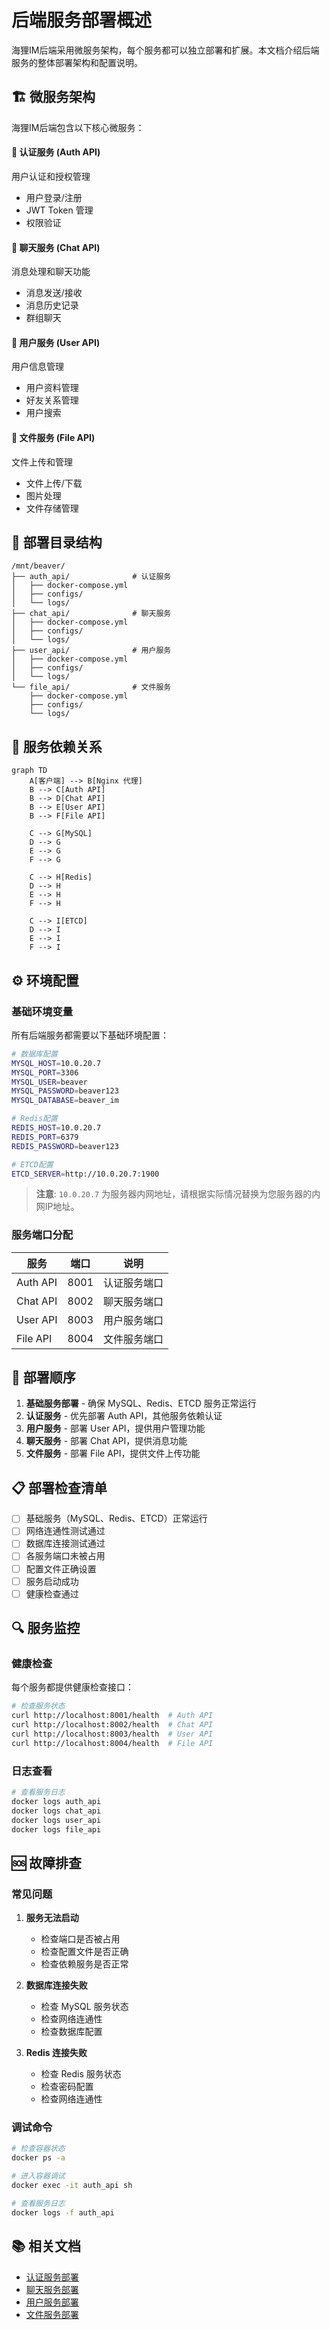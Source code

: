 # 后端服务部署概述

海狸IM后端采用微服务架构，每个服务都可以独立部署和扩展。本文档介绍后端服务的整体部署架构和配置说明。

## 🏗️ 微服务架构

海狸IM后端包含以下核心微服务：

<div class="beaver-grid cols-2">
  <div class="beaver-card primary">
    <h4>🔐 认证服务 (Auth API)</h4>
    <p>用户认证和授权管理</p>
    <ul>
      <li>用户登录/注册</li>
      <li>JWT Token 管理</li>
      <li>权限验证</li>
    </ul>
  </div>

  <div class="beaver-card secondary">
    <h4>💬 聊天服务 (Chat API)</h4>
    <p>消息处理和聊天功能</p>
    <ul>
      <li>消息发送/接收</li>
      <li>消息历史记录</li>
      <li>群组聊天</li>
    </ul>
  </div>

  <div class="beaver-card primary">
    <h4>👤 用户服务 (User API)</h4>
    <p>用户信息管理</p>
    <ul>
      <li>用户资料管理</li>
      <li>好友关系管理</li>
      <li>用户搜索</li>
    </ul>
  </div>

  <div class="beaver-card secondary">
    <h4>📁 文件服务 (File API)</h4>
    <p>文件上传和管理</p>
    <ul>
      <li>文件上传/下载</li>
      <li>图片处理</li>
      <li>文件存储管理</li>
    </ul>
  </div>
</div>

## 📁 部署目录结构

```
/mnt/beaver/
├── auth_api/              # 认证服务
│   ├── docker-compose.yml
│   ├── configs/
│   └── logs/
├── chat_api/              # 聊天服务
│   ├── docker-compose.yml
│   ├── configs/
│   └── logs/
├── user_api/              # 用户服务
│   ├── docker-compose.yml
│   ├── configs/
│   └── logs/
└── file_api/              # 文件服务
    ├── docker-compose.yml
    ├── configs/
    └── logs/
```

## 🔧 服务依赖关系

```mermaid
graph TD
    A[客户端] --> B[Nginx 代理]
    B --> C[Auth API]
    B --> D[Chat API]
    B --> E[User API]
    B --> F[File API]
    
    C --> G[MySQL]
    D --> G
    E --> G
    F --> G
    
    C --> H[Redis]
    D --> H
    E --> H
    F --> H
    
    C --> I[ETCD]
    D --> I
    E --> I
    F --> I
```

## ⚙️ 环境配置

### 基础环境变量

所有后端服务都需要以下基础环境配置：

```bash
# 数据库配置
MYSQL_HOST=10.0.20.7
MYSQL_PORT=3306
MYSQL_USER=beaver
MYSQL_PASSWORD=beaver123
MYSQL_DATABASE=beaver_im

# Redis配置
REDIS_HOST=10.0.20.7
REDIS_PORT=6379
REDIS_PASSWORD=beaver123

# ETCD配置
ETCD_SERVER=http://10.0.20.7:1900
```

> **注意**: `10.0.20.7` 为服务器内网地址，请根据实际情况替换为您服务器的内网IP地址。

### 服务端口分配

| 服务 | 端口 | 说明 |
|------|------|------|
| Auth API | 8001 | 认证服务端口 |
| Chat API | 8002 | 聊天服务端口 |
| User API | 8003 | 用户服务端口 |
| File API | 8004 | 文件服务端口 |

## 🚀 部署顺序

1. **基础服务部署** - 确保 MySQL、Redis、ETCD 服务正常运行
2. **认证服务** - 优先部署 Auth API，其他服务依赖认证
3. **用户服务** - 部署 User API，提供用户管理功能
4. **聊天服务** - 部署 Chat API，提供消息功能
5. **文件服务** - 部署 File API，提供文件上传功能

## 📋 部署检查清单

- [ ] 基础服务（MySQL、Redis、ETCD）正常运行
- [ ] 网络连通性测试通过
- [ ] 数据库连接测试通过
- [ ] 各服务端口未被占用
- [ ] 配置文件正确设置
- [ ] 服务启动成功
- [ ] 健康检查通过

## 🔍 服务监控

### 健康检查

每个服务都提供健康检查接口：

```bash
# 检查服务状态
curl http://localhost:8001/health  # Auth API
curl http://localhost:8002/health  # Chat API
curl http://localhost:8003/health  # User API
curl http://localhost:8004/health  # File API
```

### 日志查看

```bash
# 查看服务日志
docker logs auth_api
docker logs chat_api
docker logs user_api
docker logs file_api
```

## 🆘 故障排查

### 常见问题

1. **服务无法启动**
   - 检查端口是否被占用
   - 检查配置文件是否正确
   - 检查依赖服务是否正常

2. **数据库连接失败**
   - 检查 MySQL 服务状态
   - 检查网络连通性
   - 检查数据库配置

3. **Redis 连接失败**
   - 检查 Redis 服务状态
   - 检查密码配置
   - 检查网络连通性

### 调试命令

```bash
# 检查容器状态
docker ps -a

# 进入容器调试
docker exec -it auth_api sh

# 查看服务日志
docker logs -f auth_api
```

## 📚 相关文档

- [认证服务部署](./auth_api.md)
- [聊天服务部署](./chat_api.md)
- [用户服务部署](./user_api.md)
- [文件服务部署](./file_api.md)

